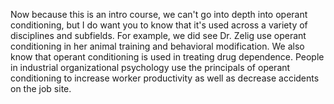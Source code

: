 Now because this is an intro course, we can't go into depth into operant
conditioning, but I do want you to know that it's used across a variety of
disciplines and subfields. For example, we did see Dr. Zelig use operant
conditioning in her animal training and behavioral modification. We also know
that operant conditioning is used in treating drug dependence. People in
industrial organizational psychology use the principals of operant conditioning
to increase worker productivity as well as decrease accidents on the job site.
